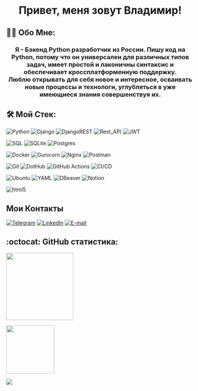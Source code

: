 <h1 align="center" class="heading-element" dir="auto">Привет, меня зовут Владимир! </h1>

## 👨‍💻 Обо Мне:
<h3 align="center" class="heading-element" dir="auto">
  Я - Бэкенд Python разработчик из России. Пишу код на Python, потому что он универсален для различных типов задач, имеет простой и лаконичны синтаксис и обеспечивает кроссплатформенную поддержку.<br>
  Люблю открывать для себя новое и интересное, осваивать новые процессы и технологи, углубляться в уже имеющиеся знания совершенствуя их.
</h3>

## 🛠 Мой Стек:
![Python](https://img.shields.io/badge/python-3670A0?style=for-the-badge&logo=python&logoColor=ffdd54)
![Django](https://img.shields.io/badge/django-%23092E20.svg?style=for-the-badge&logo=django&logoColor=white)
![DjangoREST](https://img.shields.io/badge/DJANGO-REST-ff1709?style=for-the-badge&logo=django&logoColor=white&color=ff1709&labelColor=gray)
![Rest_API](https://img.shields.io/badge/REST%20api-purple?style=for-the-badge)
![JWT](https://img.shields.io/badge/JWT-black?style=for-the-badge&logo=JSON%20web%20tokens&logoSize=auto&)

![SQL](https://img.shields.io/badge/-SQL-F29111?style=for-the-badge&logo=sql&logoColor=FFFFFF)
![SQLite](https://img.shields.io/badge/SQLite-07405E?style=for-the-badge&logo=sqlite&logoColor=white)
![Postgres](https://img.shields.io/badge/postgres-%23316192.svg?style=for-the-badge&logo=postgresql&logoColor=white)

![Docker](https://img.shields.io/badge/docker-%230db7ed.svg?style=for-the-badge&logo=docker&logoColor=white)
![Gunicorn](https://img.shields.io/badge/gunicorn-%298729.svg?style=for-the-badge&logo=gunicorn&logoColor=white)
![Nginx](https://img.shields.io/badge/nginx-%23009639.svg?style=for-the-badge&logo=nginx&logoColor=white)
![Postman](https://img.shields.io/badge/Postman-FF6C37?style=for-the-badge&logo=postman&logoColor=white)

![Git](https://img.shields.io/badge/Git-red?style=for-the-badge&logo=git&logoColor=white)
![DotHub](https://img.shields.io/badge/github-g?style=for-the-badge&logo=github&logoColor=white&labelColor=black&color=black)
![GitHub Actions](https://img.shields.io/badge/github%20actions-%232671E5.svg?style=for-the-badge&logo=githubactions&logoColor=white&logoSize=auto)
![CI/CD](https://img.shields.io/badge/CI%2FCD-green?style=for-the-badge)

![Ubuntu](https://img.shields.io/badge/Ubuntu-E95420?style=for-the-badge&logo=ubuntu&logoColor=white)
![YAML](https://img.shields.io/badge/yaml-%23ffffff.svg?style=for-the-badge&logo=yaml&logoSize=auto&logoColor=151515)
![DBeaver](https://img.shields.io/badge/DBeaver-6e98bf?style=for-the-badge&logo=dbeaver&logoColor=white)
![Notion](https://img.shields.io/badge/Notion-191919?style=for-the-badge&logo=notion&logoColor=white)

![html5](https://img.shields.io/badge/HTML5-E34F26?style=for-the-badge&logo=html5&logoColor=white)

## Мои Контакты
[![Telegram](https://img.shields.io/badge/Telegram-26A5E4?style=for-the-badge&logo=telegram&logoColor=FFFFFF)](https://t.me/vababenko)
[![LinkedIn](https://img.shields.io/badge/-LinkedIn-blue?style=for-the-badge&logo=LinkedIn)](https://www.linkedin.com/in/vababenko/)
[![E-mail](https://img.shields.io/badge/Email-yellow?style=for-the-badge&logo=maildotru&logoColor=FFFFFF)](mailto:babenko-nn@yandex.ru)

## :octocat: GitHub статистика:

  <a href="https://github.com/voven007">
    <img height=180 align="center" src="https://github-readme-stats.vercel.app/api/top-langs?username=voven007&layout=compact&langs_count=4&hide=javascript,css&theme=radical" />
  </a><p><p>
  <a href="https://github.com/voven007">
    <img height=129 align="center" src="https://github-readme-stats.vercel.app/api?username=voven007&hide=stars,prs,issues,contribs&rank_icon=github&custom_title=My+GitHub+Stats&theme=radical" />
  </a>

<!--
## Моя Статистика тренировок

[![Leetcode Stats](https://leetcard.jacoblin.cool/voven007?ext=heatmap)](https://leetcode.com/u/voven007)<p>
[![codewars](https://www.codewars.com/users/voven007/badges/large)](https://www.codewars.com/users/voven007)
ч

**voven007/voven007** is a ✨ _special_ ✨ repository because its `README.md` (this file) appears on your GitHub profile.

Here are some ideas to get you started:

- 🔭 I’m currently working on ...
- 🌱 I’m currently learning ...
- 👯 I’m looking to collaborate on ...
- 🤔 I’m looking for help with ...
- 💬 Ask me about ...
- 📫 How to reach me: ...
- 😄 Pronouns: ...
- ⚡ Fun fact: ...
-->


![](https://visitcount.itsvg.in/api?id=Mithrilin&icon=0&color=2)
